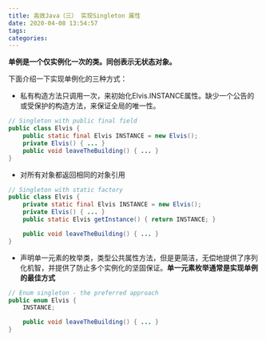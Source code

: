 ```yaml
---
title: 高效Java（三） 实现Singleton 属性
date: 2020-04-08 13:54:57
tags:
categories:
---
```


**单例是一个仅实例化一次的类。同创表示无状态对象。**

下面介绍一下实现单例化的三种方式：

- 私有构造方法只调用一次，来初始化Elvis.INSTANCE属性。缺少一个公告的或受保护的构造方法，来保证全局的唯一性。

```java
// Singleton with public final field
public class Elvis {
    public static final Elvis INSTANCE = new Elvis();
    private Elvis() { ... }
    public void leaveTheBuilding() { ... }
}
```

- 对所有对象都返回相同的对象引用

```java
// Singleton with static factory
public class Elvis {
    private static final Elvis INSTANCE = new Elvis();
    private Elvis() { ... }
    public static Elvis getInstance() { return INSTANCE; }

    public void leaveTheBuilding() { ... }
}
```

- 声明单一元素的枚举类，类型公共属性方法，但是更简洁，无偿地提供了序列化机智，并提供了防止多个实例化的坚固保证。**单一元素枚举通常是实现单例的最佳方式**

```java
// Enum singleton - the preferred approach
public enum Elvis {
    INSTANCE;

    public void leaveTheBuilding() { ... }
}
```